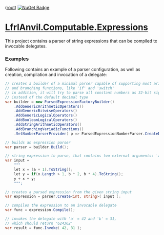 ﻿([root](https://github.com/CalionVarduk/LfrlAnvil/blob/main/readme.md))
[![NuGet Badge](https://buildstats.info/nuget/LfrlAnvil.Computable.Expressions)](https://www.nuget.org/packages/LfrlAnvil.Computable.Expressions/)

# [LfrlAnvil.Computable.Expressions](https://github.com/CalionVarduk/LfrlAnvil/tree/main/src/LfrlAnvil.Computable/LfrlAnvil.Computable.Expressions)

This project contains a parser of string expressions that can be compiled to invocable delegates.

### Examples

Following contains an example of a parser configuration, as well as creation,
compilation and invocation of a delegate:
```csharp
// creates a builder of a minimal parser capable of supporting most arithmetic and logical operators
// and branching functions, like 'if' and 'switch'
// in addition, it will try to parse all constant numbers as 32-bit signed integers
// instead of the default decimal type
var builder = new ParsedExpressionFactoryBuilder()
    .AddGenericArithmeticOperators()
    .AddGenericBitwiseOperators()
    .AddGenericLogicalOperators()
    .AddBooleanLogicalOperators()
    .AddStringArithmeticOperators()
    .AddBranchingVariadicFunctions()
    .SetNumberParserProvider( p => ParsedExpressionNumberParser.CreateDefaultInt32( p.Configuration ) );

// builds an expression parser
var parser = builder.Build();

// string expression to parse, that contains two external arguments: 'a' and 'b'
var input =
    """
    let x = (a + 1).ToString();
    let y = if(x.Length > 1, b * 2, b * 4).ToString();
    y + x + y;
    """;

// creates a parsed expression from the given string input
var expression = parser.Create<int, string>( input );

// compiles the expression to an invocable delegate
var func = expression.Compile();

// invokes the delegate with 'a' = 42 and 'b' = 31,
// which should return '624362'
var result = func.Invoke( 42, 31 );
```
